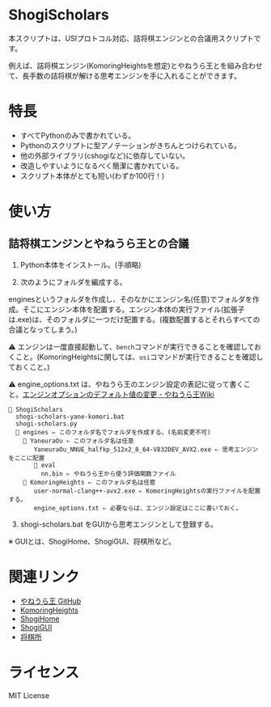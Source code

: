 # ShogiScholars

本スクリプトは、USIプロトコル対応、詰将棋エンジンとの合議用スクリプトです。

例えば、詰将棋エンジン(KomoringHeightsを想定)とやねうら王とを組み合わせて、長手数の詰将棋が解ける思考エンジンを手に入れることができます。

# 特長

- すべてPythonのみで書かれている。
- Pythonのスクリプトに型アノテーションがきちんとつけられている。
- 他の外部ライブラリ(cshogiなど)に依存していない。
- 改造しやすいようになるべく簡潔に書かれている。
- スクリプト本体がとても短い(わずか100行！)

# 使い方

## 詰将棋エンジンとやねうら王との合議

1. Python本体をインストール。(手順略)

2. 次のようにフォルダを編成する。

enginesというフォルダを作成し、そのなかにエンジン名(任意)でフォルダを作成。そこにエンジン本体を配置する。エンジン本体の実行ファイル(拡張子は.exe)は、そのフォルダに一つだけ配置する。(複数配置するとそれらすべての合議となってしまう。)

⚠ エンジンは一度直接起動して、`bench`コマンドが実行できることを確認しておくこと。(KomoringHeightsに関しては、`usi`コマンドが実行できることを確認しておくこと。)

⚠ engine_options.txt は、やねうら王のエンジン設定の表記に従って書くこと。[エンジンオプションのデフォルト値の変更 - やねうら王Wiki](https://github.com/yaneurao/YaneuraOu/wiki/%E9%9A%A0%E3%81%97%E6%A9%9F%E8%83%BD#%E3%82%A8%E3%83%B3%E3%82%B8%E3%83%B3%E3%82%AA%E3%83%97%E3%82%B7%E3%83%A7%E3%83%B3%E3%81%AE%E3%83%87%E3%83%95%E3%82%A9%E3%83%AB%E3%83%88%E5%80%A4%E3%81%AE%E5%A4%89%E6%9B%B4)

```
📂 ShogiScholars
  shogi-scholars-yane-komori.bat
  shogi-scholars.py
  📂 engines ⇐ このフォルダ名でフォルダを作成する。(名前変更不可)
    📂 YaneuraOu ⇐ このフォルダ名は任意
       YaneuraOu_NNUE_halfkp_512x2_8_64-V832DEV_AVX2.exe ⇐ 思考エンジンをここに配置
       📂 eval
         nn.bin ⇐ やねうら王から使う評価関数ファイル
    📂 KomoringHeights ⇐ このフォルダ名は任意
       user-normal-clang++-avx2.exe ⇐ KomoringHeightsの実行ファイルを配置する。
       engine_options.txt ⇐ 必要ならば、エンジン設定はここに書いておく。
```

3. shogi-scholars.bat をGUIから思考エンジンとして登録する。

※ GUIとは、ShogiHome、ShogiGUI、将棋所など。

# 関連リンク

- [やねうら王 GitHub](https://github.com/yaneurao/YaneuraOu)
- [KomoringHeights](https://github.com/komori-n/KomoringHeights)
- [ShogiHome](https://sunfish-shogi.github.io/electron-shogi/)
- [ShogiGUI](http://shogigui.siganus.com/)
- [将棋所](http://shogidokoro.starfree.jp/)

# ライセンス

MIT License
